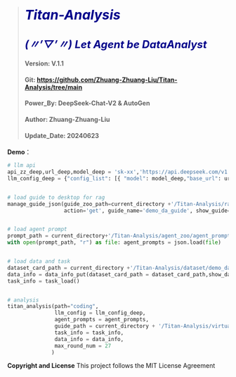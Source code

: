 > # <span style="color:darkblue; font-size:30px; font-weight:bold; font-style:italic;">Titan-Analysis</span>
> 
> ## <span style="color:darkblue; font-size:24px; font-weight:bold; font-style:italic;">(〃’▽’〃) Let Agent be DataAnalyst</span>
> #### Version: V.1.1 
> #### Git: https://github.com/Zhuang-Zhuang-Liu/Titan-Analysis/tree/main
> #### Power_By: DeepSeek-Chat-V2 & AutoGen
> #### Author: Zhuang-Zhuang-Liu
> #### Update_Date: 20240623


**Demo**：
```python
# llm api
api_zz_deep,url_deep,model_deep = 'sk-xx','https://api.deepseek.com/v1',"deepseek-chat"
llm_config_deep = {"config_list": [{ "model": model_deep,"base_url": url_deep,"api_key": api_zz_deep,"temperature": 1.0 ,"cache_seed":1  }] }  


# load guide to desktop for rag
manage_guide_json(guide_zoo_path=current_directory +'/Titan-Analysis/rag_zoo/data_analysis_guide.json',
                  action='get', guide_name='demo_da_guide', show_guide=False)


# load agent prompt
prompt_path = current_directory+'/Titan-Analysis/agent_zoo/agent_prompts.json'
with open(prompt_path, "r") as file: agent_prompts = json.load(file)


# load data and task
dataset_card_path = current_directory +'/Titan-Analysis/dataset/demo_dataset_card.json'
data_info = data_info_put(dataset_card_path = dataset_card_path,show_data_info=False)
task_info = task_load()


# analysis
titan_analysis(path="coding",
               llm_config = llm_config_deep,
               agent_prompts = agent_prompts,
               guide_path = current_directory + '/Titan-Analysis/virtual_desktop/da_guide.txt', # str
               task_info = task_info, 
               data_info = data_info,
               max_round_num = 27
              )
```

   
**Copyright and License**
This project follows the MIT License Agreement

